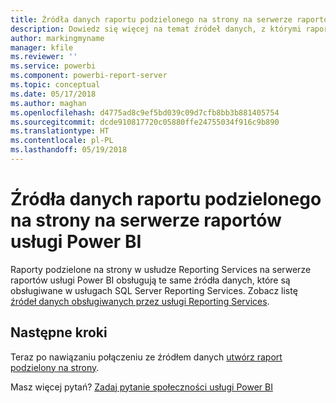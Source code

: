 ```yaml
---
title: Źródła danych raportu podzielonego na strony na serwerze raportów usługi Power BI
description: Dowiedz się więcej na temat źródeł danych, z którymi raporty podzielone na strony (RDL) mogą łączyć się na serwerze raportów usługi Power BI.
author: markingmyname
manager: kfile
ms.reviewer: ''
ms.service: powerbi
ms.component: powerbi-report-server
ms.topic: conceptual
ms.date: 05/17/2018
ms.author: maghan
ms.openlocfilehash: d4775ad8c9ef5bd039c09d7cfb8bb3b881405754
ms.sourcegitcommit: dcde910817720c05880ffe24755034f916c9b890
ms.translationtype: HT
ms.contentlocale: pl-PL
ms.lasthandoff: 05/19/2018
---
```

# <a name="paginated-report-data-sources--in-power-bi-report-server"></a>Źródła danych raportu podzielonego na strony na serwerze raportów usługi Power BI
Raporty podzielone na strony w usłudze Reporting Services na serwerze raportów usługi Power BI obsługują te same źródła danych, które są obsługiwane w usługach SQL Server Reporting Services. Zobacz listę [źródeł danych obsługiwanych przez usługi Reporting Services](https://docs.microsoft.com/sql/reporting-services/report-data/data-sources-supported-by-reporting-services-ssrs).

## <a name="next-steps"></a>Następne kroki
Teraz po nawiązaniu połączeniu ze źródłem danych [utwórz raport podzielony na strony](quickstart-create-paginated-report.md).  


Masz więcej pytań? [Zadaj pytanie społeczności usługi Power BI](https://community.powerbi.com/)

